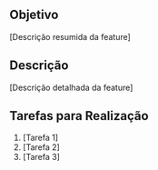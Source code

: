 ## Objetivo

[Descrição resumida da feature]

## Descrição

[Descrição detalhada da feature]

## Tarefas para Realização

1. [Tarefa 1]
2. [Tarefa 2]
3. [Tarefa 3]

